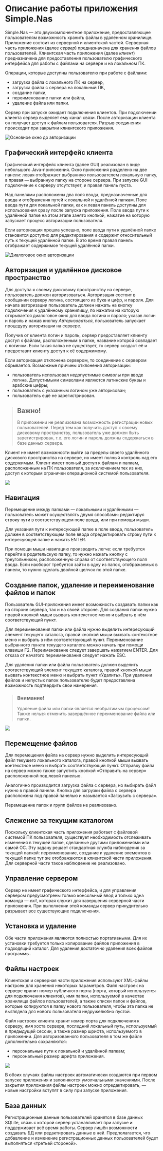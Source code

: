 # Описание работы приложения Simple.Nas

Simple.Nas — это двухкомпонентное приложение, предоставляющее пользователям возможность хранить файлы в удалённом хранилище. Приложение состоит из серверной и клиентской частей. Серверная часть приложения (далее _сервер_) предназначена для хранения файлов пользователей. Клиентская часть приложения (далее _клиент_) предназначена для предоставления пользователю графического интерфейса для работы с файлами на сервере и на локальном ПК.

Операции, которые доступны пользователю при работе с файлами:
* загрузка файла с локального ПК на сервер,
* загрузка файла с сервера на локальный ПК,
* создание папки,
* переименование папки или файла,
* удаление файла или папки. 

Сервер при запуске ожидает подключения клиентов. При подключении клиента сервер выделяет ему канал связи. После авторизации клиента он получает доступ к файлам пользователя. Разрыв соединения происходит при закрытии клиентского приложения.


![Основное окно до авторизации](screenshots\main_wnd_before_login.png)


## Графический интерфейс клиента

Графический интерфейс клиента (далее GUI) реализован в виде небольшого Java-приложения. Окно приложения разделено на две панели: левая отображает выбранную пользователем локальную папку, а правая — выбранную папку на стороне сервера. При запуске GUI подключение к серверу отсутствует, и правая панель пуста.

Над панелями расположены два поля ввода, предназначенные для ввода и отображения путей к локальной и удалённой папкам. Поле ввода пути для локальной папки, как и левая панель доступны для использования сразу после запуска приложения. Поле ввода пути к удалённой папке на этом этапе занято кнопкой, нажатие на которую запускает процесс авторизации пользователя.

Если авторизация прошла успешно, поле ввода пути к удалённой папке становится доступно для редактирования и содержит относительный путь к текущей удалённой папке. В это время правая панель отображает содержимое текущей удалённой папки.

![Диалоговое окно авторизации](screenshots/login_wnd.png)

## Авторизация и удалённое дисковое пространство

Для доступа к своему дисковому пространству на сервере, пользователь должен авторизоваться. Авторизация состоит в сообщении серверу логина, состоящего из букв и цифр, и пароля. Для начала авторизации пользователь должен нажать на кнопку подключения к удалённому хранилищу, по нажатии на которую открывается диалоговое окно для ввода логина и пароля; указав логин и пароль и нажав кнопку _Авторизоваться_, пользователь запускает процедуру авторизации на сервере.

Получив от клиента логин и пароль, сервер предоставляет клиенту доступ к файлам, расположенным в папке, название которой совпадает с логином. Если такая папка не существует, то сервер создаст её и предоставит клиенту доступ к её содержимому.

Если авторизация отклонена сервером, то соединение с сервером обрывается. Возможные причины отклонения авторизации:
* пользователь использовал недопустимые символы при вводе логина. Допустимыми символами являются латинские буквы и арабские цифры;
* пользователь с указанным логином уже авторизован;
* пользователь ещё не зарегистрирован.

> ## Важно!
> В приложении не реализована возможность регистрации новых пользователей. Перед тем как получить доступ к своему дисковому пространству, пользователь уже должен быть зарегистрирован, т.е. его логин и пароль должны содержаться в базе данных сервера.

Клиент не имеет возможности выйти за пределы своего удалённого дискового пространства на сервере, но имеет полный контроль над его содержимым. Клиент имеет полный доступ к файлам и папкам, расположенным на ПК пользователя, за исключением тех из них, доступ к которым ограничен операционной системой пользователя.

![](screenshots/main_wnd_after_login.png)

## Навигация

Перемещение между папками — локальными и удалёнными — пользователь может осуществлять двумя способами: редактируя строку пути в соответствующем поле ввода, или при помощи мыши.

Для указания пути к интересующей папке в поле ввода, пользователь должен в соответствующем поле ввода отредактировать строку пути к интересующей папке и нажать ENTER.

При помощи мыши навигацию производить легче: если требуется перейти в родительскую папку, то нужно нажать кнопку с треугольником, расположенную справа от соответствующего поля ввода. Если наоборот требуется зайти в одну из папок, отображаемых в панели, то нужно сделать двойной щелчок по этой папке.

## Создание папок, удаление и переименование файлов и папок

Пользователь GUI-приложения имеет возможность создавать папки как на стороне сервера, так и на своей стороне. Для создания папки нужно правой кнопкой мыши вызвать контекстное меню и выбрать в нём соответствующий пункт.

Для переименования папки или файла нужно выделить интересующий элемент текущего каталога, правой кнопкой мыши вызвать контекстное меню и выбрать в нём соответствующий пункт. Переименование выбранного пункта текущего каталога можно начать при помощи клавиши F2. Переименование следует завершать нажатием ENTER. Для отказа от начатого переименования следует нажать ESC.

Для удаления папки или файла пользователь должен выделить соответствующий элемент текущего каталога, правой кнопкой мыши вызвать контекстное меню и выбрать пункт «Удалить». При удалении файлов и непустых папок пользователю будет предоставлена возможность подтвердить свои намерения.

> ### Внимание!
> Удаление файла или папки является необратимым процессом! Также нельзя отменить завершённое переименование файла или папки.

![](screenshots/file_replace_confirmation.png)

## Перемещение файлов

Для перемещения файла на сервер нужно выделить интересующий файл текущего локального каталога, правой кнопкой мыши вызвать контекстное меню и выбрать соответствующий пункт. Отправку файла на сервер можно также запустить кнопкой «Отправить на сервер» расположенной под левой панелью.

Аналогично производится загрузка файла с сервера, но выбирать файл нужно в правой панели. Кнопка для загрузки файла с сервера расположена под правой панелью и называется «Загрузить с сервера».

Перемещение папок и групп файлов не реализовано.

## Слежение за текущим каталогом

Поскольку клиентская часть приложения работает с файловой системой ПК пользователя, существует необходимость отслеживать изменения в текущей папке, сделанные другими приложениями или самой ОС. Эту задачу решает стандартная служба наблюдения за текущей папкой: переименование, создание и удаление элементов в текущей папке тут же отображаются в клиентской части приложения. Для серверной части такое наблюдение не реализовано.

## Управление сервером

Сервер не имеет графического интерфейса, и для управления сервером предусмотрены только консольный ввод и только одна команда — _exit_, которая служит для завершения серверной части приложения. При выполнении этой команды сервер принудительно разрывает все существующие подключения.

## Установка и удаление

Обе части приложения являются полностью портативными. Для их установки требуется только копирование файлов приложения в подходящий каталог. Для удаления достаточно удаления всех файлов программы.

## Файлы настроек

Клиентская и серверная части приложения используют XML-файлы настроек для хранения некоторых параметров. Файл настроек на сервере хранит номер публичного порта (порта, который используется для подключения клиентов), имя папки, используемой в качестве хранилища файлов пользователей, а также списки папок и файлов, которые копируются в папку нового пользователя, чтобы эта папка не выглядела для нового пользователя недружелюбно пустой.

Файл настроек клиента хранит номер порта для подключения к серверу, имя хоста сервера, последний локальный путь, используемый в предыдущей сессии, а также размер шрифта, используемого в приложении. Для авторизованного пользователя в том же файле дополнительно сохраняются:
* персональные пути к локальной и удалённой папкам;
* персональный размер шрифта приложения.

![](screenshots/main_wnd_after_login_font13.png)

В обоих случаях файлы настроек автоматически создаются при первом запуске приложения и заполняются умолчальными значениями. После закрытия приложения файлы настроек можно отредактировать, — новые настройки вступят в силу при запуске приложения.

## База данных

Регистрационные данные пользователей хранятся в базе данных SQLite, связь с которой сервер устанавливает при запуске и поддерживает всё время работы. Сервер лишён возможности создавать БД или редактировать данные в ней. Предполагается, что добавление и изменение регистрационных данных пользователей будет выполняться «третьей стороной».
